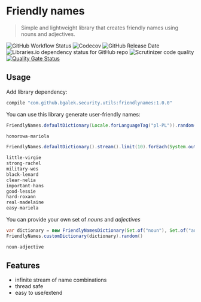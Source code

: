 # Friendly names
> Simple and lightweight library that creates friendly names using nouns and adjectives. 

![GitHub Workflow Status](https://img.shields.io/github/workflow/status/bgalek/friendly-names/Build?style=flat-square)
![Codecov](https://img.shields.io/codecov/c/github/bgalek/friendly-names.svg?style=flat-square)
![GitHub Release Date](https://img.shields.io/github/release-date/bgalek/friendly-names.svg?style=flat-square)
![Libraries.io dependency status for GitHub repo](https://img.shields.io/librariesio/github/bgalek/friendly-names.svg?style=flat-square)
![Scrutinizer code quality](https://img.shields.io/scrutinizer/g/bgalek/friendly-names.svg?style=flat-square)
[![Quality Gate Status](https://sonarcloud.io/api/project_badges/measure?project=bgalek_friendly-names&metric=alert_status)](https://sonarcloud.io/dashboard?id=bgalek_friendlyname)

## Usage

Add library dependency:
```groovy
compile "com.github.bgalek.security.utils:friendlynames:1.0.0"
```

You can use this library generate user-friendly names:

```java
FriendlyNames.defaultDictionary(Locale.forLanguageTag("pl-PL")).random()

honorowa-mariola
```

```java
FriendlyNames.defaultDictionary().stream().limit(10).forEach(System.out::println)

little-virgie
strong-rachel
military-wes
black-lenard
clear-nelia
important-hans
good-lessie
hard-roxann
real-madelaine
easy-mariela
```

You can provide your own set of *nouns* and *adjectives*

```java
var dictionary = new FriendlyNamesDictionary(Set.of("noun"), Set.of("adjective"))
FriendlyNames.customDictionary(dictionary).random()

noun-adjective
```

## Features

- infinite stream of name combinations
- thread safe
- easy to use/extend
